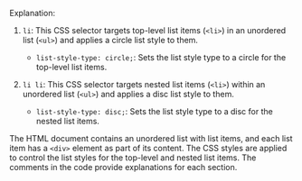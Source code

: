 

Explanation:

1. `li`: This CSS selector targets top-level list items (`<li>`) in an unordered list (`<ul>`) and applies a circle list style to them.

   - `list-style-type: circle;`: Sets the list style type to a circle for the top-level list items.

2. `li li`: This CSS selector targets nested list items (`<li>`) within an unordered list (`<ul>`) and applies a disc list style to them.

   - `list-style-type: disc;`: Sets the list style type to a disc for the nested list items.

The HTML document contains an unordered list with list items, and each list item has a `<div>` element as part of its content. The CSS styles are applied to control the list styles for the top-level and nested list items. The comments in the code provide explanations for each section.
